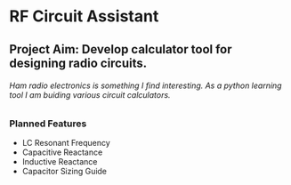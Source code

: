 # RF Circuit Assistant

## Project Aim: Develop calculator tool for designing radio circuits. 

###### Ham radio electronics is something I find interesting. As a python learning tool I am buiding various circuit calculators.

### Planned Features

- LC Resonant Frequency
- Capacitive Reactance
- Inductive Reactance
- Capacitor Sizing Guide
